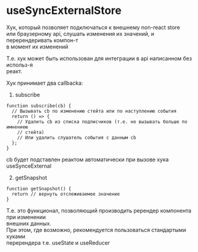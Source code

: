 # useSyncExternalStore 

Хук, который позволяет подключаться к внешнему non-react store  
или браузерному api, слушать изменения их значений, и перерендеривать компон-т  
в момент их изменений  

Т.е. хук может быть использован для интеграции в api написанном без использ-я  
реакт.  

Хук принимает два callbackа:  
1. subscribe  
```
function subscribe(cb) {
  // Вызывать cb по изменению стейта или по наступлению события
  return () => {
    // Удалить cb из списка подписчиков (т.е. не вызывать больше по имнениею  
    // стейта)  
    // Или удалить слушатель события с данным cb
  };
}
```
cb будет подставлен реактом автоматически при вызове хука useSynceExternal  

2. getSnapshot  
```
function getSnapshot() {
  return // вернуть отслеживаемое значение
}
```

Т.е. это функционал, позволяющий производить ререндер компонента при изменении  
внешних данных.  
При этом, где возможно, рекомендуется пользоваться стандартыми хуками  
перерендера т.е. useState и useReducer  

